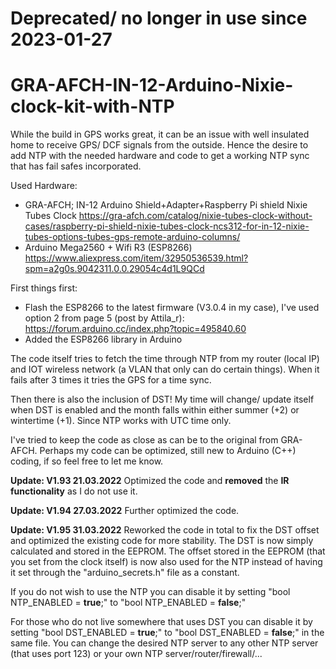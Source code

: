 # Deprecated/ no longer in use since 2023-01-27

# GRA-AFCH-IN-12-Arduino-Nixie-clock-kit-with-NTP
While the build in GPS works great, it can be an issue with well insulated home to receive GPS/ DCF signals from the outside. Hence the desire to add NTP with the needed hardware and code to get a working NTP sync that has fail safes incorporated.

Used Hardware:
* GRA-AFCH; IN-12 Arduino Shield+Adapter+Raspberry Pi shield Nixie Tubes Clock https://gra-afch.com/catalog/nixie-tubes-clock-without-cases/raspberry-pi-shield-nixie-tubes-clock-ncs312-for-in-12-nixie-tubes-options-tubes-gps-remote-arduino-columns/
* Arduino Mega2560 + Wifi R3 (ESP8266) https://www.aliexpress.com/item/32950536539.html?spm=a2g0s.9042311.0.0.29054c4d1L9QCd

First things first:
* Flash the ESP8266 to the latest firmware (V3.0.4 in my case), I've used option 2 from page 5 (post by Attila_r): https://forum.arduino.cc/index.php?topic=495840.60
* Added the ESP8266 library in Arduino

The code itself tries to fetch the time through NTP from my router (local IP) and IOT wireless network (a VLAN that only can do certain things).
When it fails after 3 times it tries the GPS for a time sync.

Then there is also the inclusion of DST! My time will change/ update itself when DST is enabled and the month falls within either summer (+2) or wintertime (+1).
Since NTP works with UTC time only.

I've tried to keep the code as close as can be to the original from GRA-AFCH.
Perhaps my code can be optimized, still new to Arduino (C++) coding, if so feel free to let me know.



**Update: V1.93 21.03.2022**
Optimized the code and **removed** the **IR functionality** as I do not use it.

**Update: V1.94 27.03.2022**
Further optimized the code.

**Update: V1.95 31.03.2022**
Reworked the code in total to fix the DST offset and optimized the existing code for more stability.
The DST is now simply calculated and stored in the EEPROM. The offset stored in the EEPROM (that you set from the clock itself) is now also used for the NTP instead of having it set through the "arduino_secrets.h" file as a constant.

If you do not wish to use the NTP you can disable it by setting "bool NTP_ENABLED = **true**;" to "bool NTP_ENABLED = **false**;"

For those who do not live somewhere that uses DST you can disable it by setting "bool DST_ENABLED = **true**;" to "bool DST_ENABLED = **false**;" in the same file.
You can change the desired NTP server to any other NTP server (that uses port 123) or your own NTP server/router/firewall/...
